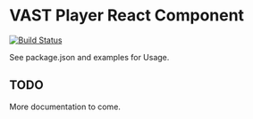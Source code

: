 # VAST Player React Component

[![Build Status](https://travis-ci.org/shibbybird/vast-player-react.svg?branch=master)](https://travis-ci.org/shibbybird/vast-player-react)

See package.json and examples for Usage.

## TODO
More documentation to come.

